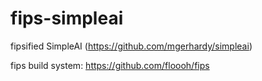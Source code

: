 fips-simpleai
=============

fipsified SimpleAI (https://github.com/mgerhardy/simpleai)

fips build system: https://github.com/floooh/fips


